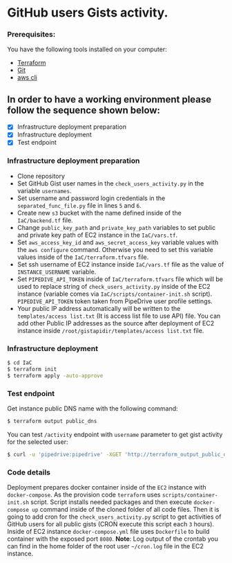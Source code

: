 # GitHub users Gists activity.
### Prerequisites:
You have the following tools installed on your computer:
   - [Terraform ](https://www.terraform.io/downloads.html "Terraform Download page")
   - [Git](https://git-scm.com/downloads "Git downloads page") 
   - [aws cli](https://docs.aws.amazon.com/cli/latest/userguide/cli-chap-install.html "AWS Cli install page")
## In order to have a working environment please follow the sequence shown below:
  - [x] Infrastructure deployment preparation
  - [x] Infrastructure deployment
  - [x] Test endpoint 
### Infrastructure deployment preparation
- Clone repository 
- Set GitHub Gist user names in the `check_users_activity.py` in the variable `usernames`. 
- Set username and password login credentials in the `separated_func_file.py` file in lines `5` and `6`.
- Create new `s3` bucket with the name defined inside of the `IaC/backend.tf` file.
- Change `public_key_path` and `private_key_path` variables to set public and private key path of EC2 instance in the `IaC/vars.tf`.
- Set `aws_access_key_id` and `aws_secret_access_key` variable values with the `aws configure`  command. Otherwise you need to set this variable values inside of the `IaC/terraform.tfvars` file. 
- Set ssh username of EC2 instance inside `IaC/vars.tf` file as the value of `INSTANCE_USERNAME` variable.
- Set  `PIPEDIVE_API_TOKEN` inside of `IaC/terraform.tfvars` file which will be used to replace string of `check_users_activity.py` inside of the EC2 instance (variable comes via `IaC/scripts/container-init.sh` script). `PIPEDIVE_API_TOKEN` token taken from PipeDrive user profile settings.
- Your public IP address automatically will be written to the `templates/access list.txt` (It is access list file to use API) file. You can add other Public IP addresses as the source after deployment of EC2 instance inside `/root/gistapidir/templates/access list.txt` file. 
### Infrastructure deployment
```bash
$ cd IaC
$ terraform init 
$ terraform apply -auto-approve
```
### Test endpoint
Get instance public DNS name with the following command:
```bash
$ terraform output public_dns
```
You can test `/activity` endpoint with `username` parameter to get gist activity for the selected user:
```bash
$ curl -u 'pipedrive:pipedrive' -XGET 'http://terraform_output_public_dns:8080/activity?username=unixidzero'
```
### Code details
  Deployment prepares docker container inside of the `EC2` instance  with `docker-compose`. 
  As the provision code `terraform` uses `scripts/container-init.sh` script. Script installs needed packages and then execute `docker-compose up` command inside of the cloned folder of all code files. Then it is going to add cron for the `check_users_activity.py` script to get activities of GitHub users for all public gists (CRON execute this script each `3` hours).
  Inside of EC2 instance `docker-compose.yml` file uses `Dockerfile` to build container with the exposed port `8080`.
**Note**: Log output of the crontab you can find in the home folder of the root user `~/cron.log` file in the EC2 instance.
